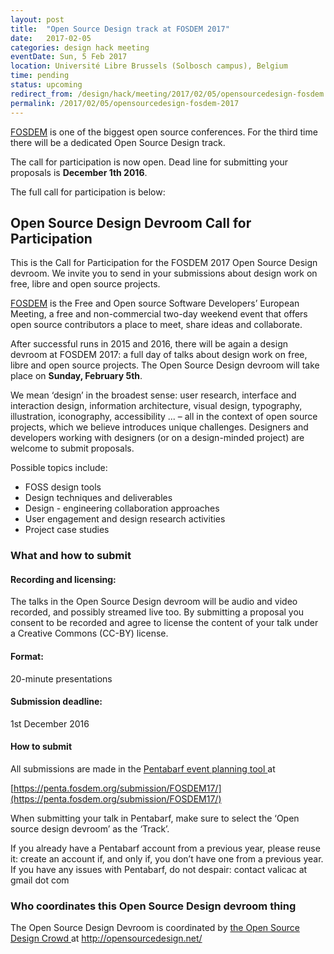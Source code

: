 ```yaml
---
layout: post
title:  "Open Source Design track at FOSDEM 2017"
date:   2017-02-05
categories: design hack meeting
eventDate: Sun, 5 Feb 2017
location: Université Libre Brussels (Solbosch campus), Belgium
time: pending
status: upcoming
redirect_from: /design/hack/meeting/2017/02/05/opensourcedesign-fosdem.html
permalink: /2017/02/05/opensourcedesign-fosdem-2017
---
```


[FOSDEM](https://fosdem.org) is one of the biggest open source conferences. For the third time there will be a dedicated Open Source Design track.

The call for participation is now open. Dead line for submitting your proposals is **December 1th 2016**.

The full call for participation is below:

## Open Source Design Devroom Call for Participation

This is the Call for Participation for the FOSDEM 2017 Open Source Design devroom. We invite you to send in your submissions about design work on free, libre and open source projects.

[FOSDEM](https://fosdem.org) is the Free and Open source Software Developers’ European Meeting, a free and non-commercial two-day weekend event that offers open source contributors a place to meet, share ideas and collaborate.

After successful runs in 2015 and 2016, there will be again a design devroom at FOSDEM 2017: a full day of talks about design work on free, libre and open source projects. The Open Source Design devroom will take place on **Sunday, February 5th**.

We mean ‘design’ in the broadest sense: user research, interface and interaction design, information architecture, visual design, typography, illustration, iconography, accessibility ... – all in the context of open source projects, which we believe introduces unique challenges. Designers and developers working with designers (or on a design-minded project) are welcome to submit proposals.

Possible topics include:

- FOSS design tools
- Design techniques and deliverables
- Design - engineering collaboration approaches
- User engagement and design research activities
- Project case studies

### What and how to submit

#### Recording and licensing:

The talks in the Open Source Design devroom will be audio and video recorded, and possibly streamed live too. By submitting a proposal you consent to be recorded and agree to license the content of your talk under a Creative Commons (CC-BY) license.

#### Format:

20-minute presentations

#### Submission deadline:

1st December 2016

#### How to submit

All submissions are made in the [Pentabarf event planning tool ](https://penta.fosdem.org/submission/FOSDEM17/) at

[https://penta.fosdem.org/submission/FOSDEM17/](https://penta.fosdem.org/submission/FOSDEM17/)

When submitting your talk in Pentabarf, make sure to select the ‘Open source design devroom’ as the ‘Track’.

If you already have a Pentabarf account from a previous year, please reuse it: create an account if, and only if, you don’t have one from a previous year. If you have any issues with Pentabarf, do not despair: contact valicac at gmail dot com

### Who coordinates this Open Source Design devroom thing

The Open Source Design Devroom is coordinated by [the Open Source Design Crowd ](http://opensourcedesign.net/) at [http://opensourcedesign.net/ ](http://opensourcedesign.net/)
